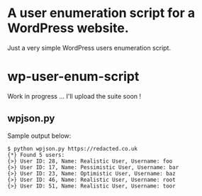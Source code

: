 # A user enumeration script for a WordPress website.
Just a very simple WordPress users enumeration script.
 

# wp-user-enum-script
Work in progress ... I'll upload the suite soon !

## wpjson.py  
Sample output below:  
```
$ python wpjson.py https://redacted.co.uk
{*} Found 5 users:
{>} User ID: 28, Name: Realistic User, Username: foo
{>} User ID: 17, Name: Pessimistic User, Username: bar
{>} User ID: 23, Name: Optimistic User, Username: baz
{>} User ID: 46, Name: Realistic User, Username: root
{>} User ID: 51, Name: Realistic User, Username: toor
```

